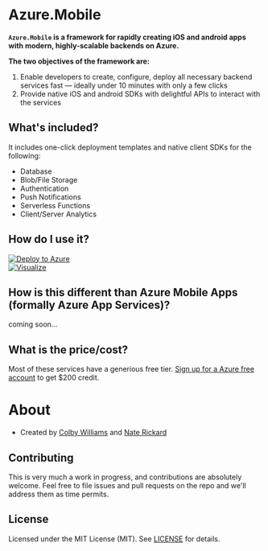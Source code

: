 # Azure.Mobile

**`Azure.Mobile` is a framework for rapidly creating iOS and android apps with modern, highly-scalable backends on Azure.**

**The two objectives of the framework are:**

1. Enable developers to create, configure, deploy all necessary backend services fast — ideally under 10 minutes with only a few clicks
2. Provide native iOS and android SDKs with delightful APIs to interact with the services

## What's included?

It includes one-click deployment templates and native client SDKs for the following:

- Database
- Blob/File Storage
- Authentication
- Push Notifications
- Serverless Functions
- Client/Server Analytics


## How do I use it?

[![Deploy to Azure][azure-deploy-button]][azure-deploy]   
[![Visualize][azure-visualize-button]][azure-visualize]



## How is this different than Azure Mobile Apps (formally Azure App Services)?

coming soon...


## What is the price/cost?

Most of these services have a generious free tier. [Sign up for a Azure free account][azure-free] to get $200 credit.



# About

- Created by [Colby Williams](https://github.com/colbylwilliams) and [Nate Rickard](https://github.com/naterickard)

## Contributing

This is very much a work in progress, and contributions are absolutely welcome.  Feel free to file issues and pull requests on the repo and we'll address them as time permits.

## License

Licensed under the MIT License (MIT). See [LICENSE](LICENSE) for details.




[cosmos]:https://azure.microsoft.com/en-us/services/cosmos-db

[azure-deploy]:https://portal.azure.com/#create/Microsoft.Template/uri/https%3A%2F%2Fraw.githubusercontent.com%2Fcolbylwilliams%2FAzure.Mobile%2Fmaster%2Fazuredeploy.json
[azure-deploy-button]:https://azuredeploy.net/deploybutton.svg

[azure-visualize]:http://armviz.io/#/?load=https%3A%2F%2Fraw.githubusercontent.com%2FAzure%2FAzure.Mobile%2Fmaster%2Fazuredeploy.json
[azure-visualize-button]:http://armviz.io/visualizebutton.png


[azure-free]:https://azure.microsoft.com/en-us/free/